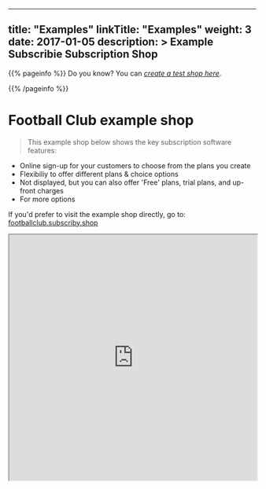 
---
title: "Examples"
linkTitle: "Examples"
weight: 3
date: 2017-01-05
description: >
  Example Subscribie Subscription Shop
---

{{% pageinfo %}}
Do you know? You can *[create a test shop here](https://subscribie.co.uk/)*.

{{% /pageinfo %}}

# Football Club example shop

> This example shop below shows the key subscription software features:
- Online sign-up for your customers to choose from the plans you create
- Flexibiliy to offer different plans & choice options
- Not displayed, but you can also offer 'Free' plans, trial plans, and up-front charges
- For more options 

If you'd prefer to visit the example shop directly, go to: [footballclub.subscriby.shop](https://footballclub.subscriby.shop)

<iframe src="https://footballclub.subscriby.shop/" width=100% height=500></iframe>